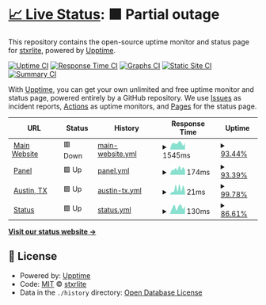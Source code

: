 # [📈 Live Status](https://status.xoro-hosting.com): <!--live status--> **🟧 Partial outage**

This repository contains the open-source uptime monitor and status page for [stxrlite](twitch.tv/xxitzreaper), powered by [Upptime](https://github.com/upptime/upptime).

[![Uptime CI](https://github.com/stxrlite/xoro-updates/workflows/Uptime%20CI/badge.svg)](https://github.com/stxrlite/xoro-updates/actions?query=workflow%3A%22Uptime+CI%22)
[![Response Time CI](https://github.com/stxrlite/xoro-updates/workflows/Response%20Time%20CI/badge.svg)](https://github.com/stxrlite/xoro-updates/actions?query=workflow%3A%22Response+Time+CI%22)
[![Graphs CI](https://github.com/stxrlite/xoro-updates/workflows/Graphs%20CI/badge.svg)](https://github.com/stxrlite/xoro-updates/actions?query=workflow%3A%22Graphs+CI%22)
[![Static Site CI](https://github.com/stxrlite/xoro-updates/workflows/Static%20Site%20CI/badge.svg)](https://github.com/stxrlite/xoro-updates/actions?query=workflow%3A%22Static+Site+CI%22)
[![Summary CI](https://github.com/stxrlite/xoro-updates/workflows/Summary%20CI/badge.svg)](https://github.com/stxrlite/xoro-updates/actions?query=workflow%3A%22Summary+CI%22)

With [Upptime](https://upptime.js.org), you can get your own unlimited and free uptime monitor and status page, powered entirely by a GitHub repository. We use [Issues](https://github.com/stxrlite/xoro-updates/issues) as incident reports, [Actions](https://github.com/stxrlite/xoro-updates/actions) as uptime monitors, and [Pages](https://status.xoro-hosting.com) for the status page.

<!--start: status pages-->
<!-- This summary is generated by Upptime (https://github.com/upptime/upptime) -->
<!-- Do not edit this manually, your changes will be overwritten -->
<!-- prettier-ignore -->
| URL | Status | History | Response Time | Uptime |
| --- | ------ | ------- | ------------- | ------ |
| <img alt="" src="https://icons.duckduckgo.com/ip3/xoro-hosting.com.ico" height="13"> [Main Website](https://xoro-hosting.com) | 🟥 Down | [main-website.yml](https://github.com/stxrlite/xoro-updates/commits/HEAD/history/main-website.yml) | <details><summary><img alt="Response time graph" src="./graphs/main-website/response-time-week.png" height="20"> 1545ms</summary><br><a href="https://status.xoro-hosting.com/history/main-website"><img alt="Response time 1517" src="https://img.shields.io/endpoint?url=https%3A%2F%2Fraw.githubusercontent.com%2Fstxrlite%2Fxoro-updates%2FHEAD%2Fapi%2Fmain-website%2Fresponse-time.json"></a><br><a href="https://status.xoro-hosting.com/history/main-website"><img alt="24-hour response time 1663" src="https://img.shields.io/endpoint?url=https%3A%2F%2Fraw.githubusercontent.com%2Fstxrlite%2Fxoro-updates%2FHEAD%2Fapi%2Fmain-website%2Fresponse-time-day.json"></a><br><a href="https://status.xoro-hosting.com/history/main-website"><img alt="7-day response time 1545" src="https://img.shields.io/endpoint?url=https%3A%2F%2Fraw.githubusercontent.com%2Fstxrlite%2Fxoro-updates%2FHEAD%2Fapi%2Fmain-website%2Fresponse-time-week.json"></a><br><a href="https://status.xoro-hosting.com/history/main-website"><img alt="30-day response time 1517" src="https://img.shields.io/endpoint?url=https%3A%2F%2Fraw.githubusercontent.com%2Fstxrlite%2Fxoro-updates%2FHEAD%2Fapi%2Fmain-website%2Fresponse-time-month.json"></a><br><a href="https://status.xoro-hosting.com/history/main-website"><img alt="1-year response time 1517" src="https://img.shields.io/endpoint?url=https%3A%2F%2Fraw.githubusercontent.com%2Fstxrlite%2Fxoro-updates%2FHEAD%2Fapi%2Fmain-website%2Fresponse-time-year.json"></a></details> | <details><summary><a href="https://status.xoro-hosting.com/history/main-website">93.44%</a></summary><a href="https://status.xoro-hosting.com/history/main-website"><img alt="All-time uptime 97.83%" src="https://img.shields.io/endpoint?url=https%3A%2F%2Fraw.githubusercontent.com%2Fstxrlite%2Fxoro-updates%2FHEAD%2Fapi%2Fmain-website%2Fuptime.json"></a><br><a href="https://status.xoro-hosting.com/history/main-website"><img alt="24-hour uptime 55.26%" src="https://img.shields.io/endpoint?url=https%3A%2F%2Fraw.githubusercontent.com%2Fstxrlite%2Fxoro-updates%2FHEAD%2Fapi%2Fmain-website%2Fuptime-day.json"></a><br><a href="https://status.xoro-hosting.com/history/main-website"><img alt="7-day uptime 93.44%" src="https://img.shields.io/endpoint?url=https%3A%2F%2Fraw.githubusercontent.com%2Fstxrlite%2Fxoro-updates%2FHEAD%2Fapi%2Fmain-website%2Fuptime-week.json"></a><br><a href="https://status.xoro-hosting.com/history/main-website"><img alt="30-day uptime 97.83%" src="https://img.shields.io/endpoint?url=https%3A%2F%2Fraw.githubusercontent.com%2Fstxrlite%2Fxoro-updates%2FHEAD%2Fapi%2Fmain-website%2Fuptime-month.json"></a><br><a href="https://status.xoro-hosting.com/history/main-website"><img alt="1-year uptime 97.83%" src="https://img.shields.io/endpoint?url=https%3A%2F%2Fraw.githubusercontent.com%2Fstxrlite%2Fxoro-updates%2FHEAD%2Fapi%2Fmain-website%2Fuptime-year.json"></a></details>
| <img alt="" src="https://icons.duckduckgo.com/ip3/portal.xoro-hosting.com.ico" height="13"> [Panel](https://portal.xoro-hosting.com) | 🟩 Up | [panel.yml](https://github.com/stxrlite/xoro-updates/commits/HEAD/history/panel.yml) | <details><summary><img alt="Response time graph" src="./graphs/panel/response-time-week.png" height="20"> 174ms</summary><br><a href="https://status.xoro-hosting.com/history/panel"><img alt="Response time 188" src="https://img.shields.io/endpoint?url=https%3A%2F%2Fraw.githubusercontent.com%2Fstxrlite%2Fxoro-updates%2FHEAD%2Fapi%2Fpanel%2Fresponse-time.json"></a><br><a href="https://status.xoro-hosting.com/history/panel"><img alt="24-hour response time 167" src="https://img.shields.io/endpoint?url=https%3A%2F%2Fraw.githubusercontent.com%2Fstxrlite%2Fxoro-updates%2FHEAD%2Fapi%2Fpanel%2Fresponse-time-day.json"></a><br><a href="https://status.xoro-hosting.com/history/panel"><img alt="7-day response time 174" src="https://img.shields.io/endpoint?url=https%3A%2F%2Fraw.githubusercontent.com%2Fstxrlite%2Fxoro-updates%2FHEAD%2Fapi%2Fpanel%2Fresponse-time-week.json"></a><br><a href="https://status.xoro-hosting.com/history/panel"><img alt="30-day response time 188" src="https://img.shields.io/endpoint?url=https%3A%2F%2Fraw.githubusercontent.com%2Fstxrlite%2Fxoro-updates%2FHEAD%2Fapi%2Fpanel%2Fresponse-time-month.json"></a><br><a href="https://status.xoro-hosting.com/history/panel"><img alt="1-year response time 188" src="https://img.shields.io/endpoint?url=https%3A%2F%2Fraw.githubusercontent.com%2Fstxrlite%2Fxoro-updates%2FHEAD%2Fapi%2Fpanel%2Fresponse-time-year.json"></a></details> | <details><summary><a href="https://status.xoro-hosting.com/history/panel">93.39%</a></summary><a href="https://status.xoro-hosting.com/history/panel"><img alt="All-time uptime 97.81%" src="https://img.shields.io/endpoint?url=https%3A%2F%2Fraw.githubusercontent.com%2Fstxrlite%2Fxoro-updates%2FHEAD%2Fapi%2Fpanel%2Fuptime.json"></a><br><a href="https://status.xoro-hosting.com/history/panel"><img alt="24-hour uptime 55.30%" src="https://img.shields.io/endpoint?url=https%3A%2F%2Fraw.githubusercontent.com%2Fstxrlite%2Fxoro-updates%2FHEAD%2Fapi%2Fpanel%2Fuptime-day.json"></a><br><a href="https://status.xoro-hosting.com/history/panel"><img alt="7-day uptime 93.39%" src="https://img.shields.io/endpoint?url=https%3A%2F%2Fraw.githubusercontent.com%2Fstxrlite%2Fxoro-updates%2FHEAD%2Fapi%2Fpanel%2Fuptime-week.json"></a><br><a href="https://status.xoro-hosting.com/history/panel"><img alt="30-day uptime 97.81%" src="https://img.shields.io/endpoint?url=https%3A%2F%2Fraw.githubusercontent.com%2Fstxrlite%2Fxoro-updates%2FHEAD%2Fapi%2Fpanel%2Fuptime-month.json"></a><br><a href="https://status.xoro-hosting.com/history/panel"><img alt="1-year uptime 97.81%" src="https://img.shields.io/endpoint?url=https%3A%2F%2Fraw.githubusercontent.com%2Fstxrlite%2Fxoro-updates%2FHEAD%2Fapi%2Fpanel%2Fuptime-year.json"></a></details>
| <img alt="" src="https://icons.duckduckgo.com/ip3/null.ico" height="13"> [Austin, TX](102.129.215.151) | 🟩 Up | [austin-tx.yml](https://github.com/stxrlite/xoro-updates/commits/HEAD/history/austin-tx.yml) | <details><summary><img alt="Response time graph" src="./graphs/austin-tx/response-time-week.png" height="20"> 21ms</summary><br><a href="https://status.xoro-hosting.com/history/austin-tx"><img alt="Response time 27" src="https://img.shields.io/endpoint?url=https%3A%2F%2Fraw.githubusercontent.com%2Fstxrlite%2Fxoro-updates%2FHEAD%2Fapi%2Faustin-tx%2Fresponse-time.json"></a><br><a href="https://status.xoro-hosting.com/history/austin-tx"><img alt="24-hour response time 10" src="https://img.shields.io/endpoint?url=https%3A%2F%2Fraw.githubusercontent.com%2Fstxrlite%2Fxoro-updates%2FHEAD%2Fapi%2Faustin-tx%2Fresponse-time-day.json"></a><br><a href="https://status.xoro-hosting.com/history/austin-tx"><img alt="7-day response time 21" src="https://img.shields.io/endpoint?url=https%3A%2F%2Fraw.githubusercontent.com%2Fstxrlite%2Fxoro-updates%2FHEAD%2Fapi%2Faustin-tx%2Fresponse-time-week.json"></a><br><a href="https://status.xoro-hosting.com/history/austin-tx"><img alt="30-day response time 27" src="https://img.shields.io/endpoint?url=https%3A%2F%2Fraw.githubusercontent.com%2Fstxrlite%2Fxoro-updates%2FHEAD%2Fapi%2Faustin-tx%2Fresponse-time-month.json"></a><br><a href="https://status.xoro-hosting.com/history/austin-tx"><img alt="1-year response time 27" src="https://img.shields.io/endpoint?url=https%3A%2F%2Fraw.githubusercontent.com%2Fstxrlite%2Fxoro-updates%2FHEAD%2Fapi%2Faustin-tx%2Fresponse-time-year.json"></a></details> | <details><summary><a href="https://status.xoro-hosting.com/history/austin-tx">99.78%</a></summary><a href="https://status.xoro-hosting.com/history/austin-tx"><img alt="All-time uptime 99.92%" src="https://img.shields.io/endpoint?url=https%3A%2F%2Fraw.githubusercontent.com%2Fstxrlite%2Fxoro-updates%2FHEAD%2Fapi%2Faustin-tx%2Fuptime.json"></a><br><a href="https://status.xoro-hosting.com/history/austin-tx"><img alt="24-hour uptime 100.00%" src="https://img.shields.io/endpoint?url=https%3A%2F%2Fraw.githubusercontent.com%2Fstxrlite%2Fxoro-updates%2FHEAD%2Fapi%2Faustin-tx%2Fuptime-day.json"></a><br><a href="https://status.xoro-hosting.com/history/austin-tx"><img alt="7-day uptime 99.78%" src="https://img.shields.io/endpoint?url=https%3A%2F%2Fraw.githubusercontent.com%2Fstxrlite%2Fxoro-updates%2FHEAD%2Fapi%2Faustin-tx%2Fuptime-week.json"></a><br><a href="https://status.xoro-hosting.com/history/austin-tx"><img alt="30-day uptime 99.92%" src="https://img.shields.io/endpoint?url=https%3A%2F%2Fraw.githubusercontent.com%2Fstxrlite%2Fxoro-updates%2FHEAD%2Fapi%2Faustin-tx%2Fuptime-month.json"></a><br><a href="https://status.xoro-hosting.com/history/austin-tx"><img alt="1-year uptime 99.92%" src="https://img.shields.io/endpoint?url=https%3A%2F%2Fraw.githubusercontent.com%2Fstxrlite%2Fxoro-updates%2FHEAD%2Fapi%2Faustin-tx%2Fuptime-year.json"></a></details>
| <img alt="" src="https://icons.duckduckgo.com/ip3/status.xoro-hosting.com.ico" height="13"> [Status](https://status.xoro-hosting.com) | 🟩 Up | [status.yml](https://github.com/stxrlite/xoro-updates/commits/HEAD/history/status.yml) | <details><summary><img alt="Response time graph" src="./graphs/status/response-time-week.png" height="20"> 130ms</summary><br><a href="https://status.xoro-hosting.com/history/status"><img alt="Response time 136" src="https://img.shields.io/endpoint?url=https%3A%2F%2Fraw.githubusercontent.com%2Fstxrlite%2Fxoro-updates%2FHEAD%2Fapi%2Fstatus%2Fresponse-time.json"></a><br><a href="https://status.xoro-hosting.com/history/status"><img alt="24-hour response time 164" src="https://img.shields.io/endpoint?url=https%3A%2F%2Fraw.githubusercontent.com%2Fstxrlite%2Fxoro-updates%2FHEAD%2Fapi%2Fstatus%2Fresponse-time-day.json"></a><br><a href="https://status.xoro-hosting.com/history/status"><img alt="7-day response time 130" src="https://img.shields.io/endpoint?url=https%3A%2F%2Fraw.githubusercontent.com%2Fstxrlite%2Fxoro-updates%2FHEAD%2Fapi%2Fstatus%2Fresponse-time-week.json"></a><br><a href="https://status.xoro-hosting.com/history/status"><img alt="30-day response time 136" src="https://img.shields.io/endpoint?url=https%3A%2F%2Fraw.githubusercontent.com%2Fstxrlite%2Fxoro-updates%2FHEAD%2Fapi%2Fstatus%2Fresponse-time-month.json"></a><br><a href="https://status.xoro-hosting.com/history/status"><img alt="1-year response time 136" src="https://img.shields.io/endpoint?url=https%3A%2F%2Fraw.githubusercontent.com%2Fstxrlite%2Fxoro-updates%2FHEAD%2Fapi%2Fstatus%2Fresponse-time-year.json"></a></details> | <details><summary><a href="https://status.xoro-hosting.com/history/status">86.61%</a></summary><a href="https://status.xoro-hosting.com/history/status"><img alt="All-time uptime 95.51%" src="https://img.shields.io/endpoint?url=https%3A%2F%2Fraw.githubusercontent.com%2Fstxrlite%2Fxoro-updates%2FHEAD%2Fapi%2Fstatus%2Fuptime.json"></a><br><a href="https://status.xoro-hosting.com/history/status"><img alt="24-hour uptime 10.57%" src="https://img.shields.io/endpoint?url=https%3A%2F%2Fraw.githubusercontent.com%2Fstxrlite%2Fxoro-updates%2FHEAD%2Fapi%2Fstatus%2Fuptime-day.json"></a><br><a href="https://status.xoro-hosting.com/history/status"><img alt="7-day uptime 86.61%" src="https://img.shields.io/endpoint?url=https%3A%2F%2Fraw.githubusercontent.com%2Fstxrlite%2Fxoro-updates%2FHEAD%2Fapi%2Fstatus%2Fuptime-week.json"></a><br><a href="https://status.xoro-hosting.com/history/status"><img alt="30-day uptime 95.51%" src="https://img.shields.io/endpoint?url=https%3A%2F%2Fraw.githubusercontent.com%2Fstxrlite%2Fxoro-updates%2FHEAD%2Fapi%2Fstatus%2Fuptime-month.json"></a><br><a href="https://status.xoro-hosting.com/history/status"><img alt="1-year uptime 95.51%" src="https://img.shields.io/endpoint?url=https%3A%2F%2Fraw.githubusercontent.com%2Fstxrlite%2Fxoro-updates%2FHEAD%2Fapi%2Fstatus%2Fuptime-year.json"></a></details>

<!--end: status pages-->

[**Visit our status website →**](https://status.xoro-hosting.com)

## 📄 License

- Powered by: [Upptime](https://github.com/upptime/upptime)
- Code: [MIT](./LICENSE) © [stxrlite](twitch.tv/xxitzreaper)
- Data in the `./history` directory: [Open Database License](https://opendatacommons.org/licenses/odbl/1-0/)
